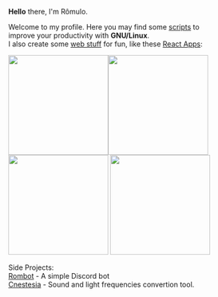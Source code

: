  <b>Hello</b> there, I'm Rômulo.  


Welcome to my profile. Here you may find some [scripts](https://github.com/PinheiroCosta/MyScripts) to  
improve your productivity with **GNU/Linux**.   
I also create some [web stuff](https://codepen.io/pinheirocosta) for fun, like these [React Apps](https://github.com/PinheiroCosta/react-apps):

[comment]: <> (codepen links)
[<img src="https://user-images.githubusercontent.com/37278803/129112838-d476f040-b03b-482c-891c-92177fe0871b.png" width="200">](https://codepen.io/pinheirocosta/full/gOWBQNP)[<img src="https://user-images.githubusercontent.com/37278803/129112749-fb71aa2b-c3aa-41c7-8881-62bedad1e643.png" width="200">](https://codepen.io/pinheirocosta/full/VwbrQLm)  
[<img src="https://user-images.githubusercontent.com/37278803/129113241-3f78437f-4e00-469b-8f98-26329e0325ce.png" width="200">](https://codepen.io/pinheirocosta/full/vYmjGwK)
[<img src="https://user-images.githubusercontent.com/37278803/130430880-e5be1784-891c-42a2-a624-e7a88a48f551.png" width="200">](https://codepen.io/pinheirocosta/full/NWjJzdj)
  
Side Projects:  
[Rombot](https://github.com/PinheiroCosta/rombot) - A simple Discord bot  
[Cnestesia](https://github.com/PinheiroCosta/cnestesia) - Sound and light frequencies convertion tool.
